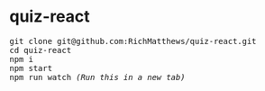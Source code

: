 # quiz-react

<pre>
git clone git@github.com:RichMatthews/quiz-react.git
cd quiz-react
npm i
npm start
npm run watch <i>(Run this in a new tab)</i>
</pre>
